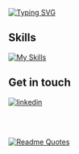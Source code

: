 
[![Typing SVG](https://readme-typing-svg.demolab.com/?lines=hi,+i+am+haseeb:\);I+am+a+web+developer+and+machine+learning+enthusiast)](https://git.io/typing-svg)


 <h2>Skills</h2>

 [![My Skills](https://skillicons.dev/icons?i=python,django,html,css,mysql,git,github,linux,bootstrap,figma,vscode)](https://skillicons.dev)
 
 <h2>Get in touch</h2>
 
 [![linkedin](https://img.shields.io/badge/LinkedIn-0077B5?style=for-the-badge&logo=linkedin&logoColor=white)](https://www.linkedin.com/in/haseebkph)

<br>
<br>

 [![Readme Quotes](https://quotes-github-readme.vercel.app/api?type=horizontal&theme=nord)](https://github.com/piyushsuthar/github-readme-quotes)
